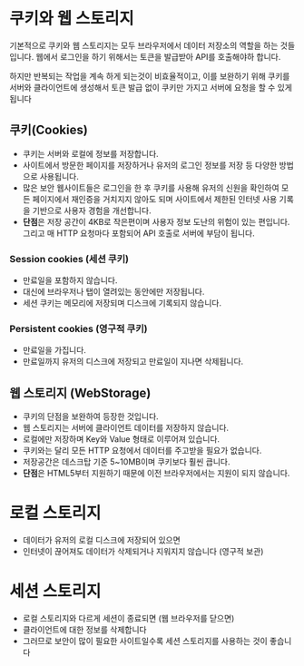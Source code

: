 # 쿠키와 웹 스토리지

기본적으로 쿠키와 웹 스토리지는 모두 브라우저에서 데이터 저장소의 역할을 하는 것들입니다. 웹에서 로그인을 하기 위해서는 토큰을 발급받아 API를 호출해야하 합니다.
<br>

하지만 반복되는 작업을 계속 하게 되는것이 비효율적이고, 이를 보완하기 위해 쿠키를 서버와 클라이언트에 생성해서 토큰 발급 없이 쿠키만 가지고 서버에 요청을 할 수 있게 됩니다

## 쿠키(Cookies)

- 쿠키는 서버와 로컬에 정보를 저장합니다.
- 사이트에서 방문한 페이지를 저장하거나 유저의 로그인 정보를 저장 등 다양한 방법으로 사용됩니다.
- 많은 보안 웹사이트들은 로그인을 한 후 쿠키를 사용해 유저의 신원을 확인하여 모든 페이지에서 재인증을 거치지지 않아도 되며 사이트에서 제한된 인터넷 사용 기록을 기반으로 사용자 경험을 개선합니다.
- **단점**은 저장 공간이 4KB로 작은편이며 사용자 정보 도난의 위험이 있는 편입니다. 그리고 매 HTTP 요청마다 포함되어 API 호출로 서버에 부담이 됩니다.

### Session cookies (세션 쿠키)

- 만료일을 포함하지 않습니다.
- 대신에 브라우저나 탭이 열려있는 동안에만 저장됩니다.
- 세션 쿠키는 메모리에 저장되며 디스크에 기록되지 않습니다.

### Persistent cookies (영구적 쿠키)

- 만료일을 가집니다.
- 만료일까지 유저의 디스크에 저장되고 만료일이 지나면 삭제됩니다.

## 웹 스토리지 (WebStorage)

- 쿠키의 단점을 보완하여 등장한 것입니다.
- 웹 스토리지는 서버에 클라이언트 데이터를 저장하지 않습니다.
- 로컬에만 저장하며 Key와 Value 형태로 이루어져 있습니다.
- 쿠키와는 달리 모든 HTTP 요청에서 데이터를 주고받을 필요가 없습니다.
- 저장공간은 데스크탑 기준 5~10MB이며 쿠키보다 훨씬 큽니다.
- **단점**은 HTML5부터 지원하기 때문에 이전 브라우저에서는 지원이 되지 않습니다.

# 로컬 스토리지

- 데이터가 유저의 로컬 디스크에 저장되어 있으면
- 인터넷이 끊어져도 데이터가 삭제되거나 지워지지 않습니다 (영구적 보관)

# 세션 스토리지

- 로컬 스토리지와 다르게 세션이 종료되면 (웹 브라우저를 닫으면)
- 클라이언트에 대한 정보를 삭제합니다
- 그러므로 보안이 많이 필요한 사이트일수록 세션 스토리지를 사용하는 것이 좋습니다
